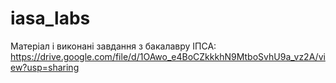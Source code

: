 # iasa_labs
Матеріал і виконані завдання з бакалавру ІПСА:
https://drive.google.com/file/d/1OAwo_e4BoCZkkkhN9MtboSvhU9a_vz2A/view?usp=sharing
